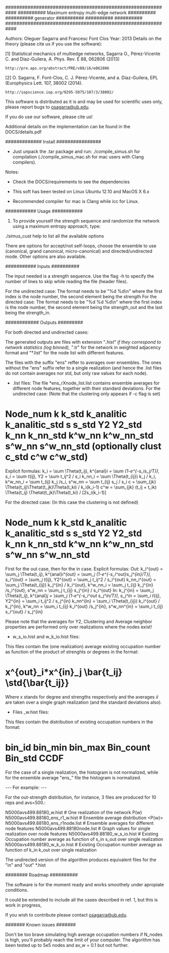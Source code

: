 ############################################################
##########   Maximum entropy multi-edge network   ##########
##########              generator                 ##########
##########                                        ##########
############################################################

Authors: Oleguer Sagarra and Francesc Font Clos
Year: 2013
Details on the theory (please cite us if you use the software):

[1] Statistical mechanics of multiedge networks, Sagarra O., Pérez-Vicente C. and Díaz-Guilera, A.  Phys. Rev. E 88, 062806 (2013)

    http://pre.aps.org/abstract/PRE/v88/i6/e062806

[2] O. Sagarra, F. Font-Clos, C. J. Pérez-Vicente, and a. Díaz-Guilera, EPL (Europhysics Lett. 107, 38002 (2014).

    http://iopscience.iop.org/0295-5075/107/3/38002/

This software is distributed as it is and may be used for scientific uses only,
please report bugs to osagarra@ub.edu.

If you do use our software, please cite us!

Additional details on the implementation can be found in the DOCS/details.pdf

############# Install ################

- Just unpack the .tar package and run:
	./compile_simus.sh for compilation (./compile_simus_mac.sh for mac users with Clang compilers).



Notes:

- Check the DOCS/requirements to see the dependencies

- This soft has been tested on Linux Ubuntu 12.10 and MacOS X 6.x

- Recommended compiler for mac is Clang while icc for Linux.

########### Usage ###########

1. To provide yourself the strength sequence and randomize the network using a maximum entropy approach, type:

./simus_cust help to list all the available options

There are options for accept/not self-loops, choose the ensemble to use (canonical, grand canonical, micro-canonical) and directed/undirected mode. Other options are also available.


########### Inputs ##########

The input needed is a strength sequence. Use the flag -h to specify the number of lines to skip while reading the file (header files).

For the undirected case:
	The format needs to be "%d %d\n" where the first index is the node number, the second element being the strength
For the directed case:
	The format needs to be "%d %d %d\n" where the first index is the node number, the second element being the strength_out and the last being the strength_in.

############ Outputs #########

For both directed and undirected cases:

The generated outputs are files with extension "*.hist" if they correspond to network statistics (log binned), "*.tr" for the network in weighted adjacency format and "*.list" for the node list with different features.


The files with the suffix "ens" reffer to averages over ensembles. The ones without the "ens" suffix refer to a single realization (and hence the .list files do not contain averages nor std, but only raw values for each node).


- .list files:
   The file *ens_rXnode_list.list contains ensemble averages for different node features, together with their standard deviations.
   For the undirected case: (Note that the clustering only appears if -c flag is set)	
# Node_num  k k_std k_analitic k_analitic_std  s s_std   Y2 Y2_std   k_nn k_nn_std   k^w_nn k^w_nn_std  s^w_nn s^w_nn_std  (optionally  clust c_std  c^w c^w_std)

Explicit formulas:
	k_i = \sum \Theta(t_ij), k^{anal}_i = \sum (1-e^{-s_is_j/T}), s_i = \sum t_{ij}, Y2 = \sum t_ij^2 / s_i
	k_nn_i = \sum \Theta(t_{ij}) k_j / k_i, k^w_nn_i = \sum t_{ij} k_j /s_i, s^w_nn = \sum t_{ij} s_j / s_i
	c = \sum_{jk} \Theta(t_ij)\Thetat(t_jk)\Theta(t_ki) / k_i(k_i-1)
	c^w = \sum_{jk} (t_ij + t_ik) \Theta(t_ij) \Thetat(t_jk)\Theta(t_ki) / [2s_i(k_i-1)]

For the directed case: (In this case the clustering is not defined)

# Node_num  k k_std k_analitic k_analitic_std  s s_std   Y2 Y2_std   k_nn k_nn_std   k^w_nn k^w_nn_std  s^w_nn s^w_nn_std 

First for the out case, then for the in case. Explicit formulas:
Out:
	k_i^{out} = \sum_j \Theta(t_ij), k^{anal}_i^{out} = \sum_j (1-e^{-s_i^out}s_j^{in}/T}), s_i^{out} = \sum_j t_{ij}, 
	Y2^{out} = \sum_j t_ij^2 / s_i^{out}
	k_nn_i^{out} = \sum_j \Theta(t_{ij}) k_j^{in} / k_i^{out}, k^w_nn_i = \sum_j t_{ij} k_j^{in} /s_i^{out}, 
	s^w_nn = \sum_j t_{ij} s_j^{in} / s_i^{out}
In:
	k_j^{in} = \sum_j \Theta(t_ij), k^{anal}_j = \sum_j (1-e^{-s_i^out s_j^in/T}), s_j^in = \sum_i t_{ij}, 
	Y2^{in} = \sum_i t_ij^2 / s_j^{in}
	k_nn^{in} = \sum_i \Theta(t_{ij}) k_i^{out} / k_j^{in}, k^w_nn = \sum_i t_{ij} k_i^{out} /s_j^{in}, 
	s^w_nn^{in} = \sum_i t_{ij} s_i^{out} / s_j^{in}
	

Please note that the averages for Y2, Clustering and Average neighbor properties are performed only over realizations where the nodes exist!

- w_s_io.hist and w_k_io.hist files:

This files contain the (one realization) average existing occupation number as function of the product of strenghts or degrees in the format:
# x^{out}_i*x^{in}_j \bar{t_ij} \std{\bar{t_ij}}
Where x stands for degree and strengths respectively and the averages $\bar{x}$ are taken over a single graph realization (and the standard deviations also).

- Files _w.hist files:

This files contain the distribution of existing occupation numbers in the format:
# bin_id bin_min bin_max Bin_count Bin_std CCDF

For the case of a single realization, the histogram is not normalized, while for the ensemble average "ens_" file the histogram is normalized.


--- For example: ---

For the out-strength distribution, for instance, 3 files are produced for 10 reps and avs=500.:

N5000avs499.88180_w.hist # One realization of the network P(w)
N5000avs499.88180_ens_r1_w.hist # Ensemble average distribution <P(w)>
N5000avs499.88180_ens_r1node.list # Ensemble averages for different node features
N5000avs499.88180node.list # Graph values for single realization over node features
N5000avs499.88180_w_s_io.hist # Existing Occupation number average as function of s_in s_out over single realization
N5000avs499.88180_w_k_io.hist # Existing Occupation number average as function of k_in k_out over single realization


The undirected version of the algorithm produces equivalent files for the "in" and "out" *.hist


######## Roadmap ##########

The software is for the moment ready and works smoothely under apropiate conditions.

It could be extended to include all the cases described in ref. 1, but this is work in progress,

If you wish to contribute please contact osagarra@ub.edu.



####### Known issues #######

Don't be too brave simulating high average occupation numbers if N_nodes is high, you'll probably reach the limit of your computer. The algorithm has been tested up to 5e5 nodes and av_w = 0.1 but not further.
